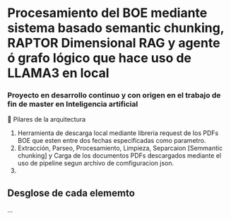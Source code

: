 
# Procesamiento del BOE mediante sistema basado semantic chunking, RAPTOR Dimensional RAG y agente ó grafo lógico que hace uso de LLAMA3 en local

### Proyecto en desarrollo continuo y con origen en el trabajo de fin de master en Inteligencia artificial

🚀 Pilares de la arquitectura

1. Herramienta de descarga local mediante libreria request de los PDFs BOE que esten entre dos fechas especificadas como parametro. 
2. Extracción, Parseo, Procesamiento, Limpieza, Separcaion [Semmantic chunking] y Carga de los documentos PDFs descargados mediante el uso de pipeline segun archivo de comfiguracion json. 
3.

## Desglose de cada elememto
...




